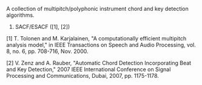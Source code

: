 A collection of multipitch/polyphonic instrument chord and key detection algorithms.

1. SACF/ESACF ([1], [2])

[1] T. Tolonen and M. Karjalainen, "A computationally efficient multipitch analysis model," in IEEE Transactions on Speech and Audio Processing, vol. 8, no. 6, pp. 708-716, Nov. 2000.

[2] V. Zenz and A. Rauber, "Automatic Chord Detection Incorporating Beat and Key Detection," 2007 IEEE International Conference on Signal Processing and Communications, Dubai, 2007, pp. 1175-1178.

